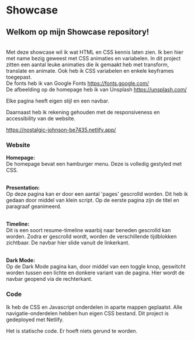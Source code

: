 # Showcase

## Welkom op mijn Showcase repository!

\
Met deze showcase wil ik wat HTML en CSS kennis laten zien.
Ik ben hier met name bezig geweest met CSS animaties en variabelen. In dit project zitten een aantal leuke animaties die ik gemaakt heb met transform, translate en animate.
Ook heb ik CSS variabelen en enkele keyframes toegepast.\
De fonts heb ik van Google Fonts https://fonts.google.com/ \
De afbeelding op de homepage heb ik van Unsplash https://unsplash.com/

Elke pagina heeft eigen stijl en een navbar.
  
Daarnaast heb ik rekening gehouden met de responsiveness en accessibility van de website.



https://nostalgic-johnson-be7435.netlify.app/


### Website
**Homepage:**\
De homepage bevat een hamburger menu. Deze is volledig gestyled met CSS.


\
**Presentation:**\
Op deze pagina kan er door een aantal 'pages' gescrolld worden. Dit heb ik gedaan door middel van klein script.
Op de eerste pagina zijn de titel en paragraaf geanimeerd.


\
**Timeline:**\
Dit is een soort resume-timeline waarbij naar beneden gescrolld kan worden. Zodra er gescrolld wordt, worden de verschillende tijdblokken zichtbaar.
De navbar hier slide vanuit de linkerkant. 


\
**Dark Mode:**\
Op de Dark Mode pagina kan, door middel van een toggle knop, geswitcht worden tussen een lichte en donkere variant van de pagina.
Hier wordt de navbar geopend via de rechterkant.




### Code
Ik heb de CSS en Javascript onderdelen in aparte mappen geplaatst. Alle navigatie-onderdelen hebben hun eigen CSS bestand.
Dit project is gedeployed met Netlify.

Het is statische code. Er hoeft niets gerund te worden.

